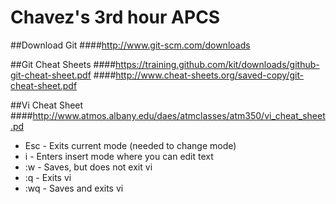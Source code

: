 # Chavez's 3rd hour APCS 
##Download Git 
####http://www.git-scm.com/downloads

##Git Cheat Sheets 
####https://training.github.com/kit/downloads/github-git-cheat-sheet.pdf
####http://www.cheat-sheets.org/saved-copy/git-cheat-sheet.pdf

##Vi Cheat Sheet
####http://www.atmos.albany.edu/daes/atmclasses/atm350/vi_cheat_sheet.pd

 -  Esc - Exits current mode (needed to change mode)
 -  i - Enters insert mode where you can edit text
 -  :w - Saves, but does not exit vi
 -  :q - Exits vi 
 -  :wq - Saves and exits vi
